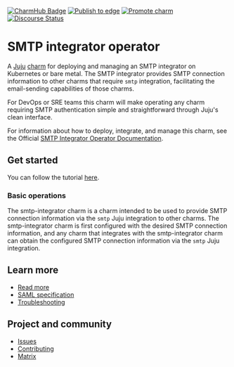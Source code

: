 [![CharmHub Badge](https://charmhub.io/smtp-integrator/badge.svg)](https://charmhub.io/smtp-integrator)
[![Publish to edge](https://github.com/canonical/smtp-integrator-operator/actions/workflows/publish_charm.yaml/badge.svg)](https://github.com/canonical/smtp-integrator-operator/actions/workflows/publish_charm.yaml)
[![Promote charm](https://github.com/canonical/smtp-integrator-operator/actions/workflows/promote_charm.yaml/badge.svg)](https://github.com/canonical/smtp-integrator-operator/actions/workflows/promote_charm.yaml)
[![Discourse Status](https://img.shields.io/discourse/status?server=https%3A%2F%2Fdiscourse.charmhub.io&style=flat&label=CharmHub%20Discourse)](https://discourse.charmhub.io)

# SMTP integrator operator

A [Juju](https://juju.is/) [charm](https://juju.is/docs/olm/charmed-operators) 
for deploying and managing an SMTP integrator on Kubernetes or bare metal. 
The SMTP integrator provides SMTP connection information to other charms 
that require `smtp` integration, facilitating the email-sending capabilities 
of those charms.

For DevOps or SRE teams this charm will make operating any charm requiring SMTP
authentication simple and straightforward through Juju's clean interface.

For information about how to deploy, integrate, and manage this charm,
see the Official [SMTP Integrator Operator Documentation](https://charmhub.io/smtp-integrator).

## Get started

You can follow the tutorial [here](https://charmhub.io/smtp-integrator/docs/tutorial-getting-started).

### Basic operations

The smtp-integrator charm is a charm intended to be used to provide SMTP 
connection information via the `smtp` Juju integration to other charms. 
The smtp-integrator charm is first configured with the desired SMTP connection
information, and any charm that integrates with the smtp-integrator 
charm can obtain the configured SMTP connection information via the 
`smtp` Juju integration.

## Learn more
* [Read more](https://charmhub.io/smtp-integrator)
* [SAML specification](https://www.oasis-open.org/standard/smtp/)
* [Troubleshooting](https://matrix.to/#/#charmhub-charmdev:ubuntu.com)

## Project and community
* [Issues](https://github.com/canonical/smtp-integrator-operator/issues)
* [Contributing](https://charmhub.io/smtp-integrator/docs/how-to-contribute)
* [Matrix](https://matrix.to/#/#charmhub-charmdev:ubuntu.com)
